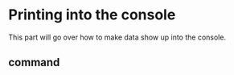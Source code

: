 # Printing into the console
This part will go over how to make data show up into the console.

## command